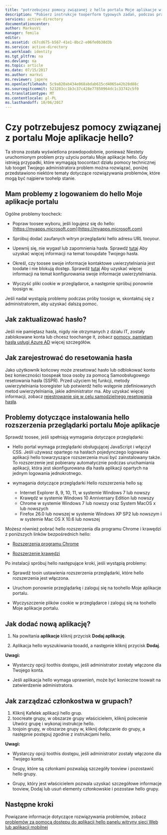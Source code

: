 ```yaml
---
title: "potrzebujesz pomocy związanej z hello portalu Moje aplikacje w usłudze Azure Active Directory aaaDo | Dokumentacja firmy Microsoft"
description: "Pobierz instrukcje tooperform typowych zadań, podczas pracy z hello panelu dostępu."
services: active-directory
documentationcenter: 
author: MarkusVi
manager: femila
editor: 
ms.assetid: c67cd675-b567-41e1-8bc2-e06fe0b38d3b
ms.service: active-directory
ms.workload: identity
ms.tgt_pltfrm: na
ms.devlang: na
ms.topic: article
ms.date: 07/15/2017
ms.author: markvi
ms.reviewer: japere
ms.openlocfilehash: 5c9a820ab434e068abdab615cd4065a42b28d88c
ms.sourcegitcommit: 523283cc1b3c37c428e77850964dc1c33742c5f0
ms.translationtype: MT
ms.contentlocale: pl-PL
ms.lasthandoff: 10/06/2017
---
```

# <a name="do-you-need-help-with-hello-my-apps-portal"></a>Czy potrzebujesz pomocy związanej z portalu Moje aplikacje hello?

Ta strona została wyświetlona prawdopodobnie, ponieważ Niestety uruchomionym problem przy użyciu portalu Moje aplikacje hello. Gdy istnieją przypadki, które wymagają toocontact działu pomocy technicznej lub tooget Twojego administratora problem można rozwiązać, poniżej przedstawiono niektóre tematy dotyczące rozwiązywania problemów, które mogą być najpierw toohelp stanie.

## <a name="i-am-having-trouble-signing-into-hello-my-apps-portal"></a>Mam problemy z logowaniem do hello Moje aplikacje portalu

Ogólne problemy toocheck:

- Popraw toosee wyboru, jeśli logujesz się do hello: [https://myapps.microsoft.com](https://myapps.microsoft.com)

- Spróbuj dodać zaufanych witryn przeglądarki hello adresu URL tooyour.

- Upewnij się, nie wygasł lub zapomnienia hasła. Sprawdź [tutaj](active-directory-passwords-update-your-own-password.md) Aby uzyskać więcej informacji na temat tooupdate Twojego hasła.

- Określ, czy toosee swoje informacje kontaktowe uwierzytelniania jest toodate i nie blokują dostęp. Sprawdź [tutaj](https://docs.microsoft.com/en-us/azure/multi-factor-authentication/end-user/multi-factor-authentication-end-user) Aby uzyskać więcej informacji na temat konfigurowania swoje informacje uwierzytelniania.

- Wyczyść pliki cookie w przeglądarce, a następnie spróbuj ponownie toosign w.

Jeśli nadal wystąpią problemy podczas próby toosign w, skontaktuj się z administratorem, aby uzyskać dalszą pomoc.


## <a name="how-do-i-update-my-password"></a>Jak zaktualizować hasło?

Jeśli nie pamiętasz hasła, nigdy nie otrzymanych z działu IT, zostały zablokowane konta lub chcesz toochange it, zobacz [pomocy, pamiętam hasła usługi Azure AD](active-directory-passwords-update-your-own-password.md) więcej szczegółów.

## <a name="how-do-i-register-for-password-reset"></a>Jak zarejestrować do resetowania hasła

Jako użytkownik końcowy może zresetować hasło lub odblokować konto bez konieczności toospeak tooa osoby za pomocą Samoobsługowego resetowania hasła (SSPR). Przed użyciem tej funkcji, metody uwierzytelniania tooregister lub potwierdź hello wstępnie zdefiniowanych metod uwierzytelniania, jakie administrator ma. Aby uzyskać więcej informacji, zobacz [rejestrowanie się w celu samodzielnego resetowania hasła](active-directory-passwords-reset-register.md).


## <a name="i-am-having-trouble-installing-hello-my-apps-portal-browser-extension"></a>Problemy dotyczące instalowania hello rozszerzenia przeglądarki portalu Moje aplikacje

Sprawdź toosee, jeśli spełniają wymagania dotyczące przeglądarki:

- Hello portal wymaga przeglądarki obsługującej JavaScript i włączył CSS. Jeśli używasz opartego na hasłach pojedynczego logowania aplikacji hello towarzyszące rozszerzenia musi być zainstalowany także. To rozszerzenie jest pobierany automatycznie podczas uruchamiania aplikacji, która jest skonfigurowana dla hasła aplikacji opartych na jednym logowania jednokrotnego.

- wymagania dotyczące przeglądarki Hello rozszerzenia hello są:
    - Internet Explorer 8, 9, 10, 11, w systemie Windows 7 lub nowszy
    - Krawędź w systemie Windows 10 Anniversary Edition lub nowszy
    - Chrome w systemie Windows 7 lub nowszy oraz System MacOS x lub nowszych
    - Firefox 26.0 lub nowszej w systemie Windows XP SP2 lub nowszym i w systemie Mac OS X 10.6 lub nowszej

Możesz również pobrać hello rozszerzenia dla programu Chrome i krawędzi z poniższych linków bezpośrednich hello:

- [Rozszerzenia programu Chrome](https://chrome.google.com/webstore/detail/access-panel-extension/ggjhpefgjjfobnfoldnjipclpcfbgbhl)

- [Rozszerzenie krawędzi](https://www.microsoft.com/store/apps/9pc9sckkzk84)

Po instalacji spróbuj hello następujące kroki, jeśli wystąpią problemy:

- Sprawdź tooin ustawienia rozszerzenia przeglądarki, które hello rozszerzenia jest włączona.

- Uruchom ponownie przeglądarkę i zaloguj się na toohello Moje aplikacje portalu.

- Wyczyszczenie plików cookie w przeglądarce i zaloguj się na toohello Moje aplikacje portalu.

## <a name="how-do-i-add-a-new-app"></a>Jak dodać nową aplikację?

1.  Na powitania **aplikacje** kliknij przycisk **Dodaj aplikację**.

2.  Aplikacja hello wyszukiwania tooadd, a następnie kliknij przycisk **Dodaj**.

**Uwagi:**

- Wystarczy opcji toothis dostępu, jeśli administrator zostały włączone dla Twojego konta.

- Jeśli aplikacja hello wymaga uprawnień, może być konieczne toowait na zatwierdzenie administratora.


## <a name="how-do-i-manage-my-group-memberships"></a>Jak zarządzać członkostwa w grupach?

1. Kliknij Kafelek aplikacji hello grup. 
2. toocreate grupy, w obszarze grupy właścicielem, kliknij polecenie Utwórz grupę i wykonaj instrukcje hello.
3. toojoin grupy, w obszarze grupy w, kliknij dołączanie do grupy, a następnie postępuj zgodnie z instrukcjami hello.

**Uwagi:**

- Wystarczy opcji toothis dostępu, jeśli administrator zostały włączone dla Twojego konta.

- Grupy, które są członkami pozwalają szczegóły tooview i pozostawić hello grupy.

- Grupy, który jest właścicielem pozwala uzyskać szczegółowe informacje tooview, Dodaj lub usuń elementy członkowskie i pozostaw hello grupy.


## <a name="next-steps"></a>Następne kroki

Powiązane informacje dotyczące rozwiązywania problemów, zobacz [problemów za pomocą dostępu do aplikacji hello panelu witryny sieci Web lub aplikacji mobilnej](active-directory-application-access-panel-content-map.md)

